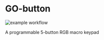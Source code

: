 # GO-button

![example workflow](https://github.com/gztproject/GO-button/actions/workflows/main.yml/badge.svg)

A programmable 5-button RGB macro keypad


